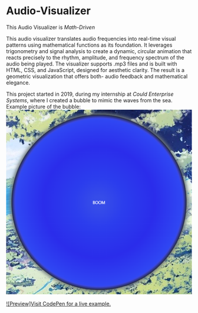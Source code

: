 # Audio-Visualizer
This Audio Visualizer is *Math-Driven*

This audio visualizer translates audio frequencies into real-time visual patterns using mathematical functions as its foundation. 
It leverages trigonometry and signal analysis to create a dynamic, circular animation that reacts precisely to the rhythm, amplitude, and frequency spectrum of the audio being played. 
The visualizer supports .mp3 files and is built with HTML, CSS, and JavaScript, designed for aesthetic clarity. The result is a geometric visualization that offers both- audio feedback and mathematical elegance.

This project started in 2019, during my internship at *Could Enterprise Systems*, where I created a bubble to mimic the waves from the sea. 
Example picture of the bubble: 
![Preview](bubble.png)

[![Preview]Visit CodePen for a live example.](https://codepen.io/Edijs-Gailis/pen/gbbVrbw)
